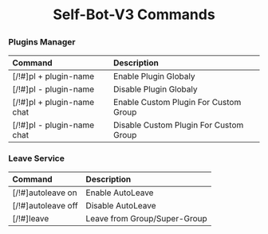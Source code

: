 # <p align="center">Self-Bot-V3 Commands

### Plugins Manager
| Command | Description |
|:--------|:------------|
| [/!#]pl + plugin-name | Enable Plugin Globaly |
| [/!#]pl - plugin-name | Disable Plugin Globaly |
| [/!#]pl + plugin-name chat | Enable Custom Plugin For Custom Group |
| [/!#]pl - plugin-name chat | Disable Custom Plugin For Custom Group |

### Leave Service
| Command | Description |
|:--------|:------------|
| [/!#]autoleave on | Enable AutoLeave |
| [/!#]autoleave off | Disable AutoLeave |
| [/!#]leave | Leave from Group/Super-Group |
